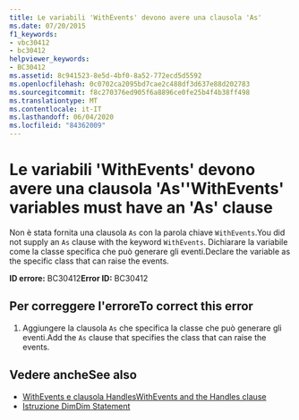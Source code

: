 ```yaml
---
title: Le variabili 'WithEvents' devono avere una clausola 'As'
ms.date: 07/20/2015
f1_keywords:
- vbc30412
- bc30412
helpviewer_keywords:
- BC30412
ms.assetid: 8c941523-8e5d-4bf0-8a52-772ecd5d5592
ms.openlocfilehash: 0c0702ca2095bd7cae2c488df3d637e88d202783
ms.sourcegitcommit: f8c270376ed905f6a8896ce0fe25b4f4b38ff498
ms.translationtype: MT
ms.contentlocale: it-IT
ms.lasthandoff: 06/04/2020
ms.locfileid: "84362009"
---
```

# <a name="withevents-variables-must-have-an-as-clause"></a><span data-ttu-id="ad69a-102">Le variabili 'WithEvents' devono avere una clausola 'As'</span><span class="sxs-lookup"><span data-stu-id="ad69a-102">'WithEvents' variables must have an 'As' clause</span></span>
<span data-ttu-id="ad69a-103">Non è stata fornita una clausola `As` con la parola chiave `WithEvents`.</span><span class="sxs-lookup"><span data-stu-id="ad69a-103">You did not supply an `As` clause with the keyword `WithEvents`.</span></span> <span data-ttu-id="ad69a-104">Dichiarare la variabile come la classe specifica che può generare gli eventi.</span><span class="sxs-lookup"><span data-stu-id="ad69a-104">Declare the variable as the specific class that can raise the events.</span></span>  
  
 <span data-ttu-id="ad69a-105">**ID errore:** BC30412</span><span class="sxs-lookup"><span data-stu-id="ad69a-105">**Error ID:** BC30412</span></span>  
  
## <a name="to-correct-this-error"></a><span data-ttu-id="ad69a-106">Per correggere l'errore</span><span class="sxs-lookup"><span data-stu-id="ad69a-106">To correct this error</span></span>  
  
1. <span data-ttu-id="ad69a-107">Aggiungere la clausola `As` che specifica la classe che può generare gli eventi.</span><span class="sxs-lookup"><span data-stu-id="ad69a-107">Add the `As` clause that specifies the class that can raise the events.</span></span>  
  
## <a name="see-also"></a><span data-ttu-id="ad69a-108">Vedere anche</span><span class="sxs-lookup"><span data-stu-id="ad69a-108">See also</span></span>

- [<span data-ttu-id="ad69a-109">WithEvents e clausola Handles</span><span class="sxs-lookup"><span data-stu-id="ad69a-109">WithEvents and the Handles clause</span></span>](../programming-guide/language-features/events/index.md#withevents-and-the-handles-clause)
- [<span data-ttu-id="ad69a-110">Istruzione Dim</span><span class="sxs-lookup"><span data-stu-id="ad69a-110">Dim Statement</span></span>](../language-reference/statements/dim-statement.md)
